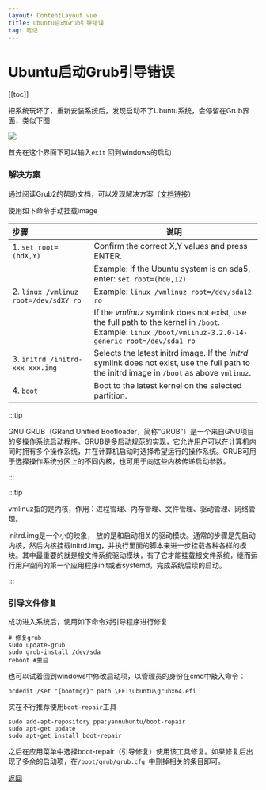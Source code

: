 ```yaml
---
layout: ContentLayout.vue
title: Ubuntu启动Grub引导错误
tag: 笔记
---
```


# Ubuntu启动Grub引导错误

[[toc]]

把系统玩坏了，重新安装系统后，发现启动不了Ubuntu系统，会停留在Grub界面，类似下图

![](./grub.png)

首先在这个界面下可以输入`exit` 回到windows的启动

### 解决方案

通过阅读Grub2的帮助文档，可以发现解决方案（[文档链接](https://help.ubuntu.com/community/Grub2/Troubleshooting)）

使用如下命令手动挂载image

| 步骤                                  | 说明                                                         |
| :------------------------------------ | ------------------------------------------------------------ |
| 1. `set root=(hdX,Y)`                 | Confirm the correct X,Y values and press ENTER.              |
|                                       | Example: If the Ubuntu system is on sda5, enter:  `set root=(hd0,12)` |
| 2. `linux /vmlinuz root=/dev/sdXY ro` | Example: `linux /vmlinuz root=/dev/sda12 ro`                 |
|                                       | If the *vmlinuz* symlink does not exist, use the full path to the kernel in `/boot`. Example: `linux /boot/vmlinuz-3.2.0-14-generic root=/dev/sda1 ro` |
| 3. `initrd /initrd-xxx-xxx.img`               | Selects the latest initrd image. If the *initrd* symlink does not exist, use the full path to the initrd image in `/boot` as above `vmlinuz`. |
| 4. `boot`                             | Boot to the latest kernel on the selected partition.         |

:::tip

GNU GRUB（GRand Unified Bootloader，简称“GRUB”）是一个来自GNU项目的多操作系统启动程序。GRUB是多启动规范的实现，它允许用户可以在计算机内同时拥有多个操作系统，并在计算机启动时选择希望运行的操作系统。GRUB可用于选择操作系统分区上的不同内核，也可用于向这些内核传递启动参数。

:::



:::tip

vmlinuz指的是内核，作用：进程管理、内存管理、文件管理、驱动管理、网络管理。

initrd.img是一个小的映象， 放的是和启动相关的驱动模块。通常的步骤是先启动内核，然后内核挂载initrd.img，并执行里面的脚本来进一步挂载各种各样的模块。其中最重要的就是根文件系统驱动模块，有了它才能挂载根文件系统，继而运行用户空间的第一个应用程序init或者systemd，完成系统后续的启动。

:::

### 引导文件修复

成功进入系统后，使用如下命令对引导程序进行修复

```shell
# 修复grub
sudo update-grub
sudo grub-install /dev/sda 
reboot #重启
```

也可以试着回到windows中修改启动项，以管理员的身份在cmd中敲入命令：

`bcdedit /set "{bootmgr}" path \EFI\ubuntu\grubx64.efi`

实在不行推荐使用`boot-repair`工具

```shell
sudo add-apt-repository ppa:yannubuntu/boot-repair
sudo apt-get update
sudo apt-get install boot-repair
```

之后在应用菜单中选择boot-repair（引导修复）使用该工具修复。如果修复后出现了多余的启动项，在`/boot/grub/grub.cfg `中删掉相关的条目即可。

[返回](/zh/blogs/)
 
 <Comment lang="zh-CN"/> 
 